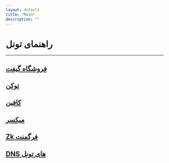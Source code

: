 ```yaml
---
layout: default
title: "Main"
description: ""
---
```


# راهنمای تونل

---

## [فروشگاه گیفت](./)
## [توکن](./)
## [کافین](./)
## [میکسر](./)
## [Zk فرگمنت](./)
## [DNS های تونل](./)
